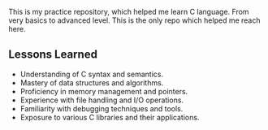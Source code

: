 This is my practice repository, which helped me learn C language.
From very basics to advanced level. This is the only repo which helped me reach here.
## Lessons Learned
- Understanding of C syntax and semantics.
- Mastery of data structures and algorithms.
- Proficiency in memory management and pointers.
- Experience with file handling and I/O operations.
- Familiarity with debugging techniques and tools.
- Exposure to various C libraries and their applications.  


